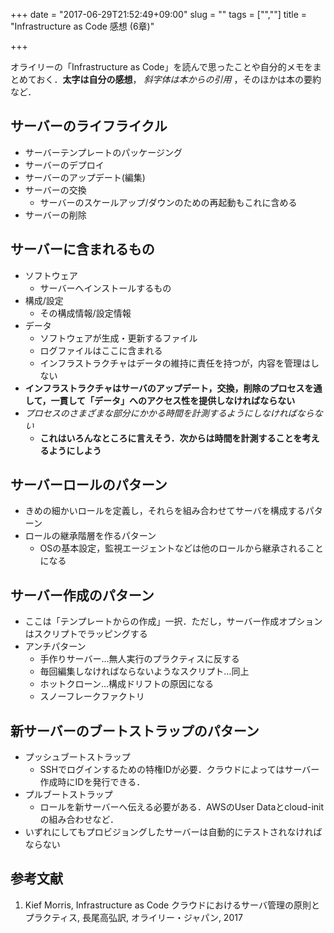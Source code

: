 +++
date = "2017-06-29T21:52:49+09:00"
slug = ""
tags = ["",""]
title = "Infrastructure as Code 感想 (6章)"

+++

オライリーの「Infrastructure as Code」を読んで思ったことや自分的メモをまとめておく．**太字は自分の感想**， _斜字体は本からの引用_ ，そのほかは本の要約など．

## サーバーのライフライクル
* サーバーテンプレートのパッケージング
* サーバーのデプロイ
* サーバーのアップデート(編集)
* サーバーの交換
    * サーバーのスケールアップ/ダウンのための再起動もこれに含める
* サーバーの削除

## サーバーに含まれるもの
* ソフトウェア
    * サーバーへインストールするもの
* 構成/設定
    * その構成情報/設定情報
* データ
    * ソフトウェアが生成・更新するファイル
    * ログファイルはここに含まれる
    * インフラストラクチャはデータの維持に責任を持つが，内容を管理はしない
* **インフラストラクチャはサーバのアップデート，交換，削除のプロセスを通して，一貫して「データ」へのアクセス性を提供しなければならない**
* _プロセスのさまざまな部分にかかる時間を計測するようにしなければならない_
    * **これはいろんなところに言えそう．次からは時間を計測することを考えるようにしよう**

## サーバーロールのパターン
* きめの細かいロールを定義し，それらを組み合わせてサーバを構成するパターン
* ロールの継承階層を作るパターン
    * OSの基本設定，監視エージェントなどは他のロールから継承されることになる

## サーバー作成のパターン
* ここは「テンプレートからの作成」一択．ただし，サーバー作成オプションはスクリプトでラッピングする
* アンチパターン
    * 手作りサーバー…無人実行のプラクティスに反する
    * 毎回編集しなければならないようなスクリプト…同上
    * ホットクローン…構成ドリフトの原因になる
    * スノーフレークファクトリ

## 新サーバーのブートストラップのパターン
* プッシュブートストラップ
    * SSHでログインするための特権IDが必要．クラウドによってはサーバー作成時にIDを発行できる．
* プルブートストラップ
    * ロールを新サーバーへ伝える必要がある．AWSのUser Dataとcloud-initの組み合わせなど．
* いずれにしてもプロビジョングしたサーバーは自動的にテストされなければならない

## 参考文献
1. Kief Morris, Infrastructure as Code クラウドにおけるサーバ管理の原則とプラクティス, 長尾高弘訳, オライリー・ジャパン, 2017
